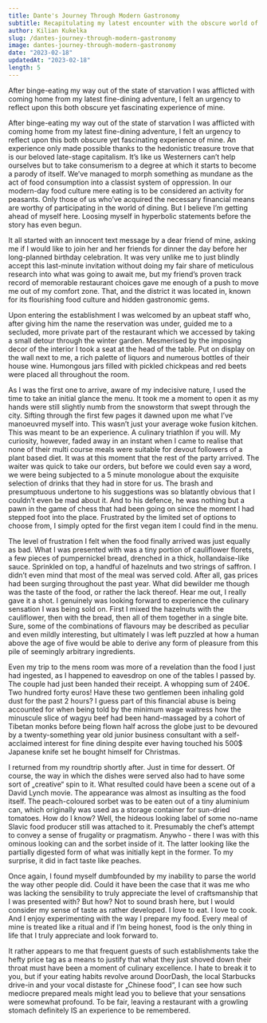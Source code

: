 ```yaml
---
title: Dante's Journey Through Modern Gastronomy
subtitle: Recapitulating my latest encounter with the obscure world of fine dining.
author: Kilian Kukelka
slug: /dantes-journey-through-modern-gastronomy
image: dantes-journey-through-modern-gastronomy
date: "2023-02-18"
updatedAt: "2023-02-18"
length: 5
---
```


After binge-eating my way out of the state of starvation I was afflicted with coming home from my latest fine-dining adventure, I felt an urgency to reflect upon this both obscure yet fascinating experience of mine.

<!--more-->

After binge-eating my way out of the state of starvation I was afflicted with coming home from my latest fine-dining adventure, I felt an urgency to reflect upon this both obscure yet fascinating experience of mine. An experience only made possible thanks to the hedonistic treasure trove that is our beloved late-stage capitalism. It’s like us Westerners can’t help ourselves but to take consumerism to a degree at which it starts to become a parody of itself. We’ve managed to morph something as mundane as the act of food consumption into a classist system of oppression. In our modern-day food culture mere eating is to be considered an activity for peasants. Only those of us who’ve acquired the necessary financial means are worthy of participating in the world of dining. But I believe I’m getting ahead of myself here. Loosing myself in hyperbolic statements before the story has even begun.

It all started with an innocent text message by a dear friend of mine, asking me if I would like to join her and her friends for dinner the day before her long-planned birthday celebration. It was very unlike me to just blindly accept this last-minute invitation without doing my fair share of meticulous research into what was going to await me, but my friend’s proven track record of memorable restaurant choices gave me enough of a push to move me out of my comfort zone. That, and the district it was located in, known for its flourishing food culture and hidden gastronomic gems.

Upon entering the establishment I was welcomed by an upbeat staff who, after giving him the name the reservation was under, guided me to a secluded, more private part of the restaurant which we accessed by taking a small detour through the winter garden. Mesmerised by the imposing decor of the interior I took a seat at the head of the table. Put on display on the wall next to me, a rich palette of liquors and numerous bottles of their house wine. Humongous jars filled with pickled chickpeas and red beets were placed all throughout the room.

As I was the first one to arrive, aware of my indecisive nature, I used the time to take an initial glance the menu. It took me a moment to open it as my hands were still slightly numb from the snowstorm that swept through the city. Sifting through the first few pages it dawned upon me what I’ve manoeuvred myself into. This wasn’t just your average woke fusion kitchen. This was meant to be an experience. A culinary triathlon if you will. My curiosity, however, faded away in an instant when I came to realise that none of their multi course meals were suitable for devout followers of a plant based diet. It was at this moment that the rest of the party arrived. The waiter was quick to take our orders, but before we could even say a word, we were being subjected to a 5 minute monologue about the exquisite selection of drinks that they had in store for us. The brash and presumptuous undertone to his suggestions was so blatantly obvious that I couldn’t even be mad about it. And to his defence, he was nothing but a pawn in the game of chess that had been going on since the moment I had stepped foot into the place. Frustrated by the limited set of options to choose from, I simply opted for the first vegan item I could find in the menu.

The level of frustration I felt when the food finally arrived was just equally as bad. What I was presented with was a tiny portion of cauliflower florets, a few pieces of pumpernickel bread, drenched in a thick, hollandaise-like sauce. Sprinkled on top, a handful of hazelnuts and two strings of saffron. I didn’t even mind that most of the meal was served cold. After all, gas prices had been surging throughout the past year. What did bewilder me though was the taste of the food, or rather the lack thereof. Hear me out, I really gave it a shot. I genuinely was looking forward to experience the culinary sensation I was being sold on. First I mixed the hazelnuts with the cauliflower, then with the bread, then all of them together in a single bite. Sure, some of the combinations of flavours may be described as peculiar and even mildly interesting, but ultimately I was left puzzled at how a human above the age of five would be able to derive any form of pleasure from this pile of seemingly arbitrary ingredients.

Even my trip to the mens room was more of a revelation than the food I just had ingested, as I happened to eavesdrop on one of the tables I passed by. The couple had just been handed their receipt. A whopping sum of 240€. Two hundred forty euros! Have these two gentlemen been inhaling gold dust for the past 2 hours? I guess part of this financial abuse is being accounted for when being told by the minimum wage waitress how the minuscule slice of wagyu beef had been hand-massaged by a cohort of Tibetan monks before being flown half across the globe just to be devoured by a twenty-something year old junior business consultant with a self-acclaimed interest for fine dining despite ever having touched his 500$ Japanese knife set he bought himself for Christmas.

I returned from my roundtrip shortly after. Just in time for dessert. Of course, the way in which the dishes were served also had to have some sort of „creative“ spin to it. What resulted could have been a scene out of a David Lynch movie. The appearance was almost as insulting as the food itself. The peach-coloured sorbet was to be eaten out of a tiny aluminium can, which originally was used as a storage container for sun-dried tomatoes. How do I know? Well, the hideous looking label of some no-name Slavic food producer still was attached to it. Presumably the chef’s attempt to convey a sense of frugality or pragmatism. Anywho - there I was with this ominous looking can and the sorbet inside of it. The latter looking like the partially digested form of what was initially kept in the former. To my surprise, it did in fact taste like peaches.

Once again, I found myself dumbfounded by my inability to parse the world the way other people did. Could it have been the case that it was me who was lacking the sensibility to truly appreciate the level of craftsmanship that I was presented with? But how? Not to sound brash here, but I would consider my sense of taste as rather developed. I love to eat. I love to cook. And I enjoy experimenting with the way I prepare my food. Every meal of mine is treated like a ritual and if I’m being honest, food is the only thing in life that I truly appreciate and look forward to.

It rather appears to me that frequent guests of such establishments take the hefty price tag as a means to justify that what they just shoved down their throat must have been a moment of culinary excellence. I hate to break it to you, but if your eating habits revolve around DoorDash, the local Starbucks drive-in and your vocal distaste for „Chinese food“, I can see how such mediocre prepared meals might lead you to believe that your sensations were somewhat profound. To be fair, leaving a restaurant with a growling stomach definitely IS an experience to be remembered.
